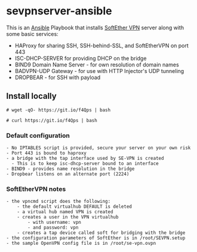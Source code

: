 # sevpnserver-ansible

This is an [Ansible](https://www.ansible.com/) Playbook that installs [SoftEther VPN](https://github.com/SoftEtherVPN/SoftEtherVPN) server along with some basic services:
  - HAProxy for sharing SSH, SSH-behind-SSL, and SoftEtherVPN on port 443
  - ISC-DHCP-SERVER for providing DHCP on the bridge
  - BIND9 Domain Name Server - for own resolution of domain names
  - BADVPN-UDP Gateway -  for use with HTTP Injector's UDP tunneling
  - DROPBEAR - for SSH with payload

## Install locally

```shell
# wget -qO- https://git.io/f4Qps | bash
```

```shell
# curl https://git.io/f4Qps | bash
```

### Default configuration
    - No IPTABLES script is provided, secure your server on your own risk
    - Port 443 is bound to haproxy
    - a bridge with the tap interface used by SE-VPN is created
      - This is to keep isc-dhcp-server bound to an interface
    - BIND9 - provides name resolution in the bridge
    - Dropbear listens on an alternate port (2224)

### SoftEtherVPN notes
    - the vpncmd script does the following:
        - the default virtualhub DEFAULT is deleted
        - a virtual hub named VPN is created
        - creates a user in the VPN virtualhub
            - with username: vpn
            - and password: vpn
        - creates a tap device called soft for bridging with the bridge
    - the configuration parameters of SoftEther is in /root/SEVPN.setup
    - the sample OpenVPN config file is in /root/se-vpn.ovpn
    

